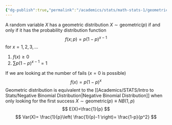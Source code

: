 ```yaml
---
{"dg-publish":true,"permalink":"/academics/stats/math-stats-1/geometric-distribution/","created":"2024-11-19T16:46:16.169-05:00","updated":"2025-07-07T18:02:31.332-04:00"}
---
```


A random variable $X$ has a geometric distribution $X\sim \text{geometric}(p)$ if and only if it has the probability distribution function
$$
f(x;p)=p(1-p)^{ x-1}
$$
for $x=1,2,3,\dots$
1. $f(x)\geq 0$
2. $\sum p(1-p)^{ x-1}=1$

If we are looking at the number of fails ($x=0$ is possible)
$$
f(x)=p(1-p)^x
$$
Geometric distribution is equivalent to the [[Academics/STATS/Intro to Stats/Negative Binomial Distribution\|Negative Binomial Distribution]] when only looking for the first success
$X\sim \text{geometric}(p)\equiv NB(1,p)$ 
$$
E(X)=\frac{1}{p}
$$
$$
Var(X)= \frac{1}{p}\left(  \frac{1}{p}-1 \right)= \frac{1-p}{p^2}
$$
